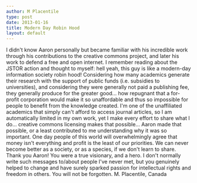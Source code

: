 ```yaml
---
author: M Placentile
type: post
date: 2013-01-16
title: Modern Day Robin Hood
layout: default
---
```


I didn't know Aaron personally but became familiar with his incredible work through his contributions to the creative commons project, and later his work to defend a free and open internet. I remember reading about the JSTOR action and thought to myself: hell yeah, this guy is like a modern-day information society robin hood! Considering how many academics generate their research with the support of public funds (i.e. subsidies to universities), and considering they were generally not paid a publishing fee, they generally produce for the greater good... how repugnant that a for-profit corporation would make it so unaffordable and thus so impossible for people to benefit from the knowledge created. I'm one of the unaffiliated academics that simply can't afford to access journal articles, so I am automatically limited in my own work, yet I make every effort to share what I do... creative commons licensing makes that possible... Aaron made that possible, or a least contributed to me understanding why it was so important. One day people of this world will overwhelmingly agree that money isn't everything and profit is the least of our priorities. We can never become better as a society, or as a species, if we don't learn to share.
Thank you Aaron! You were a true visionary, and a hero. I don't normally write such messages to/about people I've never met, but you genuinely helped to change and have surely sparked passion for intellectual rights and freedom in others. You will not be forgotten.
M. Placentile, Canada
